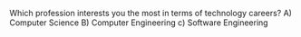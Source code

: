 Which profession interests you the most in terms of technology careers?
A) Computer Science
B) Computer Engineering
c) Software Engineering
